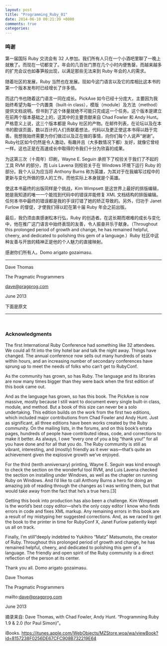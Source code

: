 ```yaml
---
layout: post
title: "Programming_Ruby_01"
date: 2014-06-10 00:21:39 +0800
comments: true
categories: 
---
```

### 鸣谢

第一届国际 Ruby 交流会有 32 人参加。我们所有人只在一个小酒吧里聊了一晚上就散了。而现在一切都变了。年会的几百张门票在几个小时内便售罄，而越来越多的扩充会议也如春笋般出现，以满足那些无法来到 Ruby 年会的人的需求。

随着社区的发展，Ruby 当然也在发展。现如今这门语言以及它的库相比这本书的第一个版本发布时已经增长了许多倍。

而这门书也随着这门语言一同在成长。PickAxe 如今已经十分庞大，主要因为我始终希望为每一个内置类（built-in class），模版（module）及方法（method）提供文档说明。但书到了这个体量就绝不可能只完成这一个任务。这个版本是建立在前两个版本基础之上的，这其中的主要贡献来自 Chad Fowler 和 Andy Hunt。严格意义上说，这三个版本都是 Ruby 社区的产物。在邮件列表，在论坛以及在本书的勘误页面，数以百计的人们贡献着想法，代码以及更正使这本书得以趋于完善。我想我始终需要为你们做过以及正在做的事情，向你们每个人说声“谢谢”。Ruby社区如今仍然是令人激动，有趣并且（大多数情况下都）友好，就像它曾经一样。这也正是在高速成长中取得的令我们十分为欣喜的成果。

为这第三次（十周年）印刷，Wayne E. Seguin 承担下了校验关于我们了不起的工具 RVM 的部分，而 Luis Lavena 则校验关于在 Windows 环境下运行 Ruby 的部分。我个人认为应当将 Anthony Burns 称为英雄，为其对于在我编写过程中的更新与变化所做的惊人的工作。而他实际上本身就是个英雄。

使这本书最终的出版同样是个挑战，Kim Wimpsett 是这世界上最好的排版编辑，她是我知道的唯一一个能找到代码中的错误并能修复 XML 文档结构的排版编辑。任何本书中最终的错误都是我的手误打错了她的矫正导致的。另外，归功于 Janet Furlow 的督促，才使我们得以赶在第十届 Ruby 年会之前出版。

最后，我仍须由衷感谢松本行弘，Ruby 的创造者。在这长期而艰难的成长与变化中，他在推广这门语言中始终表现的友善，令人振奋并乐于献身。（Throughout this prolonged period of growth and change, he has remained helpful, cheery, and dedicated to polishing this gem of a language.）Ruby 社区中这种友善与开放的精神正是他的个人魅力的直接映射。

感谢你们所有人。Domo arigato gozaimasu.

-------

Dave Thomas

The Pragmatic Programmers

<dave@pragprog.com>

June 2013

下面是原文

-------
<br>

### Acknowledgments

The first International Ruby Conference had something like 32 attendees. We could all fit into the tiny hotel bar and talk the night away. Things have changed. The annual conference now sells out many hundreds of seats within hours, and an increasing number of secondary conferences have sprung up to meet the needs of folks who can’t get to RubyConf.

As the community has grown, so has Ruby. The language and its libraries are now many times bigger than they were back when the first edition of this book came out.

And as the language has grown, so has this book. The PickAxe is now massive, mostly because I still want to document every single built-in class, module, and method. But a book of this size can never be a solo undertaking. This edition builds on the work from the first two editions, which included major contributions from Chad Fowler and Andy Hunt. Just as significant, all three editions have been works created by the Ruby community. On the mailing lists, in the forums, and on this book’s errata pages, hundreds of people have contributed ideas, code, and corrections to make it better. As always, I owe “every one of you a big “thank you!” for all you have done and for all that you do. The Ruby community is still as vibrant, interesting, and (mostly) friendly as it ever was—that’s quite an achievement given the explosive growth we’ve enjoyed.

For the third (tenth anniversary) printing, Wayne E. Seguin was kind enough to check the section on the wonderful tool RVM, and Luis Lavena checked the section on installing under Windows, as well as the chapter on running Ruby on Windows. And I’d like to call Anthony Burns a hero for doing an amazing job of reading through the changes as I was writing them, but that would take away from the fact that he’s a true hero.[3]

Getting this book into production has also been a challenge. Kim Wimpsett is the world’s best copy editor—she’s the only copy editor I know who finds errors in code and fixes XML markup. Any remaining errors in this book are a result of my mistyping her suggested corrections. And, as we raced to get the book to the printer in time for RubyConf X, Janet Furlow patiently kept us all on track.

Finally, I’m still“deeply indebted to Yukihiro “Matz” Matsumoto, the creator of Ruby. Throughout this prolonged period of growth and change, he has remained helpful, cheery, and dedicated to polishing this gem of a language. The friendly and open spirit of the Ruby community is a direct reflection of the person at its center.

Thank you all. Domo arigato gozaimasu.

Dave Thomas

The Pragmatic Programmers

mailto:dave@pragprog.com

June 2013

摘录来自: Dave Thomas, with Chad Fowler, Andy Hunt. “Programming Ruby 1.9 & 2.0 (for Paul Simon)”。 

iBooks. https://itunes.apple.com/WebObjects/MZStore.woa/wa/viewBook?id=8157238F0256DE67CFC908B732219E64
